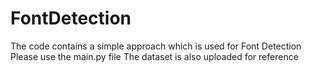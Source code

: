 # FontDetection
The code contains a simple approach which is used for Font Detection
Please use the main.py file 
The dataset is also uploaded for reference
